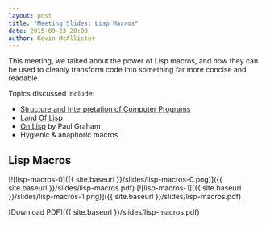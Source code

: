 ```yaml
---
layout: post
title: "Meeting Slides: Lisp Macros"
date: 2015-09-23 20:00
author: Kevin McAllister
---
```


This meeting, we talked about the power of Lisp macros, and how they
can be used to cleanly transform code into something far more concise
and readable.

Topics discussed include:

- [Structure and Interpretation of Computer Programs](http://sarabander.github.io/sicp/html/)
- [Land Of Lisp](http://landoflisp.com)
- [On Lisp](http://www.paulgraham.com/onlisptext.html) by Paul Graham
- Hygienic & anaphoric macros

## Lisp Macros

[![lisp-macros-0]({{ site.baseurl }}/slides/lisp-macros-0.png)]({{ site.baseurl }}/slides/lisp-macros.pdf)
[![lisp-macros-1]({{ site.baseurl }}/slides/lisp-macros-1.png)]({{ site.baseurl }}/slides/lisp-macros.pdf)

[Download PDF]({{ site.baseurl }}/slides/lisp-macros.pdf)
